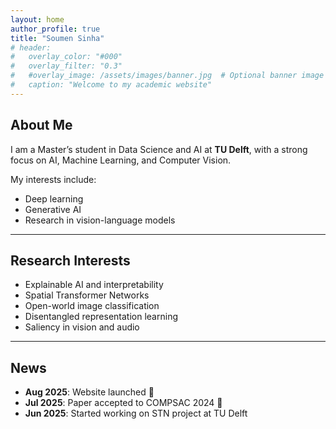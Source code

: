 ```yaml
---
layout: home
author_profile: true
title: "Soumen Sinha"
# header:
#   overlay_color: "#000"
#   overlay_filter: "0.3"
#   #overlay_image: /assets/images/banner.jpg  # Optional banner image
#   caption: "Welcome to my academic website"
---
```


## About Me

I am a Master’s student in Data Science and AI at **TU Delft**, with a strong focus on AI, Machine Learning, and Computer Vision.

My interests include:
- Deep learning
- Generative AI
- Research in vision-language models

---

## Research Interests

- Explainable AI and interpretability  
- Spatial Transformer Networks  
- Open-world image classification  
- Disentangled representation learning  
- Saliency in vision and audio

---

## News

- **Aug 2025**: Website launched 🚀  
- **Jul 2025**: Paper accepted to COMPSAC 2024 🎉  
- **Jun 2025**: Started working on STN project at TU Delft  
